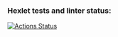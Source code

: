 ### Hexlet tests and linter status:
[![Actions Status](https://github.com/Douglas-san-anton/Proyecto2-project-103/actions/workflows/hexlet-check.yml/badge.svg)](https://github.com/Douglas-san-anton/Proyecto2-project-103/actions)